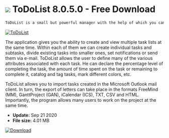 # ![](https://cdn.softexe.net/static/icon/win.gif) ToDoList 8.0.5.0 - Free Download

```sh
ToDoList is a small but powerful manager with the help of which you can easily and efficiently organize your time. The program copes well with the creation of simple task lists, covering single activities and those more complex, created while working on projects.
```
[![ToDoList](https://gallery.dpcdn.pl/imgc/Tools/15244/g_-_420x350_1.5_-_x20130401192817_00.png)](https://softexe.net/win/business/organizer/todolist:hecg.html)

The application gives you the ability to create and view multiple task lists at the same time. Within each of them we can create individual tasks and subtasks, divide existing tasks into smaller ones, set notifications or send them via e-mail. ToDoList allows the user to define many of the various attributes associated with each task. He can declare the percentage level of completing the task, the amount of time spent on the task or remaining to complete it, catalog and tag tasks, mark different colors, etc.
 
 ToDoList allows you to import tasks created in the Microsoft Outlook mail client. In turn, the export of letters can take place in the formats FreeMind (MM), GanttProject (GAN), iCalendar (ICS), TXT, CSV and HTML. Importantly, the program allows many users to work on the project at the same time.


- **Update:** Sep 21 2020
- **File size:** 4.01 MB

[![Download](https://cdn.softexe.net/static/img/download.png)](https://softexe.net/win/business/organizer/todolist:hecg.html)

